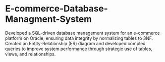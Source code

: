 # E-commerce-Database-Managment-System
Developed a SQL-driven database management system for an e-commerce platform on Oracle, ensuring data integrity by normalizing tables to 3NF. Created an Entity-Relationship (ER) diagram and developed complex queries to improve system performance through strategic use of tables, views, and relationships.
